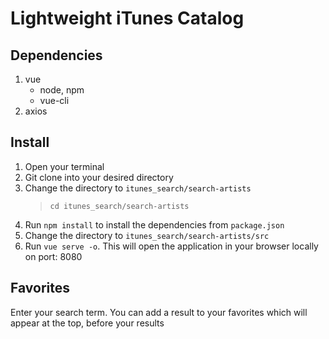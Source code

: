 # Lightweight iTunes Catalog

## Dependencies

1. vue
	- node, npm
	- vue-cli
2. axios

## Install
1. Open your terminal
2. Git clone into your desired directory 
3. Change the directory to ```itunes_search/search-artists``` 
	> ```cd itunes_search/search-artists ```
4. Run ```npm install``` to install the dependencies from ```package.json```
5. Change the directory to ```itunes_search/search-artists/src```
6. Run ```vue serve -o```. This will open the application in your browser locally on port: 8080


## Favorites
Enter your search term. You can add a result to your favorites which will appear at the top, before your results

